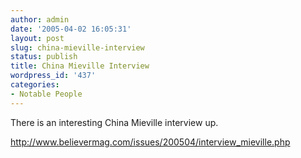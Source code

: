 ```yaml
---
author: admin
date: '2005-04-02 16:05:31'
layout: post
slug: china-mieville-interview
status: publish
title: China Mieville Interview
wordpress_id: '437'
categories:
- Notable People
---
```

There is an interesting China Mieville interview up.

<a href="http://www.believermag.com/issues/200504/interview_mieville.php">http://www.believermag.com/issues/200504/interview_mieville.php</a>
